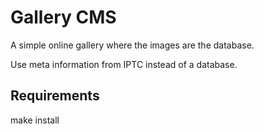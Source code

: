 Gallery CMS
===========

A simple online gallery where the images are the database.

Use meta information from IPTC instead of a database.


Requirements
------------

make install
